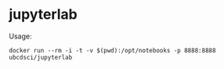 # jupyterlab

Usage:

```
docker run --rm -i -t -v $(pwd):/opt/notebooks -p 8888:8888 ubcdsci/jupyterlab
```